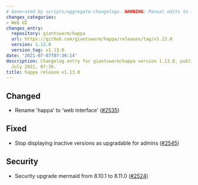 ```yaml
---
# Generated by scripts/aggregate-changelogs. WARNING: Manual edits to this files will be overwritten.
changes_categories:
- Web UI
changes_entry:
  repository: giantswarm/happa
  url: https://github.com/giantswarm/happa/releases/tag/v1.13.0
  version: 1.13.0
  version_tag: v1.13.0
date: '2021-07-07T07:36:14'
description: Changelog entry for giantswarm/happa version 1.13.0, published on 07
  July 2021, 07:36.
title: happa release v1.13.0
---
```


## Changed

- Rename 'happa' to 'web interface' ([#2535](https://github.com/giantswarm/happa/pull/2535))

## Fixed

- Stop displaying inactive versions as upgradable for admins ([#2545](https://github.com/giantswarm/happa/pull/2545))

## Security

- Security upgrade mermaid from 8.10.1 to 8.11.0 ([#2524](https://github.com/giantswarm/happa/pull/2524))

